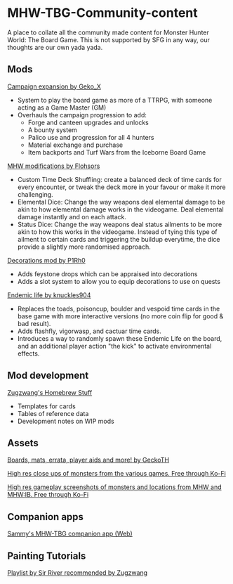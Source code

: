 # MHW-TBG-Community-content
A place to collate all the community made content for Monster Hunter World: The Board Game. This is not supported by SFG in any way, our thoughts are our own yada yada.

## Mods
[Campaign expansion by Geko_X](https://geko-x.github.io/MHW-Campaign-Expansion/)
- System to play the board game as more of a TTRPG, with someone acting as a Game Master (GM)
- Overhauls the campaign progression to add:
  - Forge and canteen upgrades and unlocks
  - A bounty system
  - Palico use and progression for all 4 hunters
  - Material exchange and purchase
  - Item backports and Turf Wars from the Iceborne Board Game

[MHW modifications by Flohsors](https://docs.google.com/document/d/1a2w1zj-MBEXUsVmVlBr-YyV7mxyRuGNF5ircpiUGnDI/edit?usp=drivesdk)
- Custom Time Deck Shuffling: create a balanced deck of time cards for every encounter, or tweak the deck more in your favour or make it more challenging.
- Elemental Dice: Change the way weapons deal elemental damage to be akin to how elemental damage works in the videogame. Deal elemental damage instantly and on each attack.
- Status Dice: Change the way weapons deal status ailments to be more akin to how this works in the videogame. Instead of tying this type of ailment to certain cards and triggering the buildup everytime, the dice provide a slightly more randomised approach.

[Decorations mod by P1Rh0](https://github.com/P1Rh0/MHW-TBG-Decorations-Mod)
- Adds feystone drops which can be appraised into decorations
- Adds a slot system to allow you to equip decorations to use on quests

[Endemic life by knuckles904](https://docs.google.com/document/d/1p3k5o6x7Hn17PS5uJdM63IQpHlbyU8nb3mkg5OWJYnA/edit?usp=drivesdk)
- Replaces the toads, poisoncup, boulder and vespoid time cards in the base game with more interactive versions (no more coin flip for good & bad result).
- Adds flashfly, vigorwasp, and cactuar time cards.
- Introduces a way to randomly spawn these Endemic Life on the board, and an additional player action "the kick" to activate environmental effects.

## Mod development
[Zugzwang's Homebrew Stuff](https://docs.google.com/document/d/1XiCAglZdAjnTKJq8BKGCy1aVcPDSJUok3Lb5LPyx32A/edit?usp=sharing)
- Templates for cards
- Tables of reference data
- Development notes on WIP mods 

## Assets
[Boards, mats, errata, player aids and more! by GeckoTH](https://tinyurl.com/MH-World-GTH)

[High res close ups of monsters from the various games. Free through Ko-Fi](https://ko-fi.com/s/810e529ff7)

[High res gameplay screenshots of monsters and locations from MHW and MHW:IB. Free through Ko-Fi](https://ko-fi.com/album/Monster-Hunter-World-Q5Q7WVRY5)

## Companion apps
[Sammy's MHW-TBG companion app (Web)](https://gapro.cc/mhw/)

## Painting Tutorials
[Playlist by Sir River recommended by Zugzwang](https://www.youtube.com/playlist?list=PL5UvHDPuu2fQPBHF_K6neLoh81bw6IyzB)
